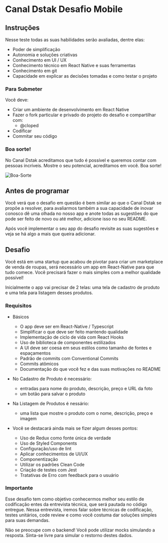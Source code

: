 # Canal Dstak Desafio Mobile

## Instruções

Nesse teste todas as suas habilidades serão avaliadas, dentre elas:

- Poder de simplificação
- Autonomia e soluções criativas
- Conhecimento em UI / UX
- Conhecimento técnico em React Native e suas ferramentas
- Conhecimento em git
- Capacidade em explicar as decisões tomadas e como testar o projeto

### Para Submeter

Você deve:

- Criar um ambiente de desenvolvimento em React Native
- Fazer o fork particular e privado do projeto do desafio e compartilhar com:
  - @cloped
- Codificar
- Commitar seu código

### Boa sorte!

No Canal Dstak acreditamos que tudo é possível e queremos contar com pessoas incríveis. Mostre o seu potencial, acreditamos em você. Boa sorte!

![Boa-Sorte](https://media.giphy.com/media/12XDYvMJNcmLgQ/giphy.gif)

## Antes de programar

Você verá que o desafio em questão é bem similar ao que o Canal Dstak se propõe a resolver, para avaliarmos também a sua capacidade de inovar conosco dê uma olhada no nosso app e anote todas as sugestões do que pode ser feito de novo ou até melhor, adicione isso no seu README.

Após você implementar o seu app do desafio revisite as suas sugestões e veja se há algo a mais que queira adicionar.

## Desafio

Você está em uma startup que acabou de pivotar para criar um marketplace de venda de roupas, será necessário um app em React-Native para que tudo comece. Você precisará fazer o mais simples com a melhor qualidade possível!

Inicialmente o app vai precisar de 2 telas: uma tela de cadastro de produto e uma tela para listagem desses produtos.

### Requisitos

* Básicos
  * O app deve ser em React-Native / Typescript
  * Simplificar o que deve ser feito mantendo qualidade
  * Implementação de ciclo de vida com React Hooks
  * Uso de biblioteca de componentes estilizados
  * A UI deve ser coesa em seus estilos como tamanho de fontes e espaçamentos
  * Padrão de commits com Conventional Commits
  * Commits atômicos
  * Documentação do que você fez e das suas motivações no README
* No Cadastro de Produto é necessário:
  * entradas para nome do produto, descrição, preço e URL da foto
  * um botão para salvar o produto
* Na Listagem de Produtos é nessário:
  * uma lista que mostre o produto com o nome, descrição, preço e imagem

* Você se destacará ainda mais se fizer algum desses pontos:
  * Uso de Redux como fonte única de verdade
  * Uso de Styled Components
  * Configuração/uso de lint
  * Aplicar conhecimentos de UI/UX
  * Componentização
  * Utilizar os padrões Clean Code
  * Criação de testes com Jest
  * Tratativas de Erro com feedback para o usuário

### Importante

Esse desafio tem como objetivo conhecermos melhor seu estilo de codificação entes da entrevista técnica, que será pautada no código entregue. Nessa entrevista, iremos falar sobre técnicas de codificação, testes unitários, code review e como você costuma dar soluções simples para suas demandas.

Não se preocupe com o backend! Você pode utilizar mocks simulando a resposta. Sinta-se livre para simular o restorno destes dados.
